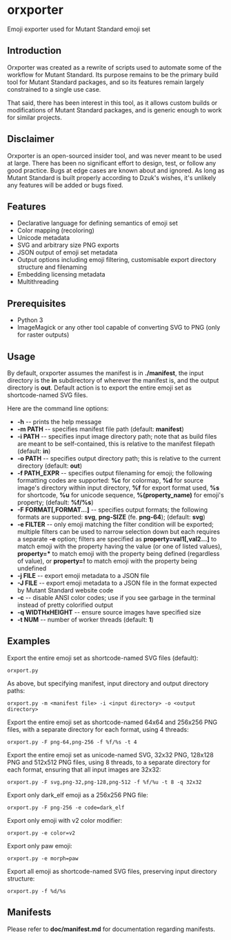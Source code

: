 orxporter
=========

Emoji exporter used for Mutant Standard emoji set

Introduction
------------

Orxporter was created as a rewrite of scripts used to automate some of the
workflow for Mutant Standard. Its purpose remains to be the primary build tool
for Mutant Standard packages, and so its features remain largely constrained
to a single use case.

That said, there has been interest in this tool, as it allows custom builds
or modifications of Mutant Standard packages, and is generic enough to work
for similar projects.

Disclaimer
----------

Orxporter is an open-sourced insider tool, and was never meant to be used at
large. There has been no significant effort to design, test, or follow any
good practice. Bugs at edge cases are known about and ignored. As long as
Mutant Standard is built properly according to Dzuk's wishes, it's unlikely
any features will be added or bugs fixed.

Features
--------

* Declarative language for defining semantics of emoji set
* Color mapping (recoloring)
* Unicode metadata
* SVG and arbitrary size PNG exports
* JSON output of emoji set metadata
* Output options including emoji filtering, customisable export directory
  structure and filenaming
* Embedding licensing metadata
* Multithreading

Prerequisites
-------------

* Python 3
* ImageMagick or any other tool capable of converting SVG to PNG (only for
  raster outputs)

Usage
-----

By default, orxporter assumes the manifest is in **./manifest**, the input
directory is the **in** subdirectory of wherever the manifest is, and the
output directory is **out**. Default action is to export the entire emoji set
as shortcode-named SVG files.

Here are the command line options:

* **-h** -- prints the help message
* **-m PATH** -- specifies manifest file path (default: **manifest**)
* **-i PATH** -- specifies input image directory path; note that as build
  files are meant to be self-contained, this is relative to the manifest
  filepath (default: **in**)
* **-o PATH** -- specifies output directory path; this is relative to the
  current directory (default: **out**)
* **-f PATH_EXPR** -- specifies output filenaming for emoji; the following
  formatting codes are supported: **%c** for colormap, **%d** for source
  image's directory within input directory, **%f** for export format used,
  **%s** for shortcode, **%u** for unicode sequence, **%(property_name)** for
  emoji's property; (default: **%f/%s**)
* **-F FORMAT[,FORMAT...]** -- specifies output formats; the following
  formats are supported: **svg**, **png-SIZE** (fe. **png-64**); (default:
  **svg**)
* **-e FILTER** -- only emoji matching the filter condition will be exported;
  multiple filters can be used to narrow selection down but each requires a
  separate **-e** option; filters are specified as **property=val1[,val2...]**
  to match emoji with the property having the value (or one of listed values),
  __property=*__ to match emoji with the property being defined (regardless of
  value), or **property=!** to match emoji with the property being undefined
* **-j FILE** -- export emoji metadata to a JSON file
* **-J FILE** -- export emoji metadata to a JSON file in the format expected
  by Mutant Standard website code
* **-c** -- disable ANSI color codes; use if you see garbage in the terminal
  instead of pretty colorified output
* **-q WIDTHxHEIGHT** -- ensure source images have specified size
* **-t NUM** -- number of worker threads (default: **1**)

Examples
--------

Export the entire emoji set as shortcode-named SVG files (default):
```
orxport.py
```

As above, but specifying manifest, input directory and output directory paths:

```
orxport.py -m <manifest file> -i <input directory> -o <output directory>
```

Export the entire emoji set as shortcode-named 64x64 and 256x256 PNG files,
with a separate directory for each format, using 4 threads:

```
orxport.py -F png-64,png-256 -f %f/%s -t 4
```

Export the entire emoji set as unicode-named SVG, 32x32 PNG, 128x128 PNG and
512x512 PNG files, using 8 threads, to a separate directory for each format,
ensuring that all input images are 32x32:

```
orxport.py -F svg,png-32,png-128,png-512 -f %f/%u -t 8 -q 32x32
```

Export only dark_elf emoji as a 256x256 PNG file:

```
orxport.py -F png-256 -e code=dark_elf
```

Export only emoji with v2 color modifier:

```
orxport.py -e color=v2
```

Export only paw emoji:

```
orxport.py -e morph=paw
```

Export all emoji as shortcode-named SVG files, preserving input directory
structure:

```
orxport.py -f %d/%s
```

Manifests
---------

Please refer to **doc/manifest.md** for documentation regarding manifests.
